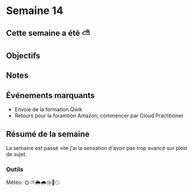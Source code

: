 # Semaine 14

## Cette semaine a été ⛅

## Objectifs

## Notes

## Événements marquants

- Envoie de la formation Qwik
- Retours pour la foramtion Amazon, commencer par Cloud Practitioner

## Résumé de la semaine

La semaine est passé vite j'ai la sensation d'avoir pas trop avancé sur plein de sujet.

### Outils

Météo: 🌞⛅🌦️🌧️⛈️🌈🌕
